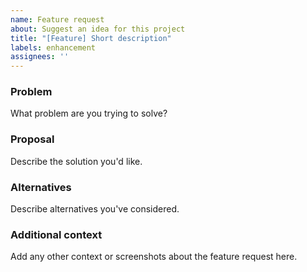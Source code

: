 ```yaml
---
name: Feature request
about: Suggest an idea for this project
title: "[Feature] Short description"
labels: enhancement
assignees: ''
---
```


### Problem
What problem are you trying to solve?

### Proposal
Describe the solution you'd like.

### Alternatives
Describe alternatives you've considered.

### Additional context
Add any other context or screenshots about the feature request here.

